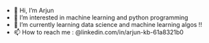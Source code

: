 - 👋 Hi, I’m Arjun
- 👀 I’m interested in machine learning and python programming
- 🌱 I’m currently learning data science and machine learning algos !!
- 📫 How to reach me : @linkedin.com/in/arjun-kb-61a8321b0

<!---
ar5jun/ar5jun is a ✨ special ✨ repository because its `README.md` (this file) appears on your GitHub profile.
You can click the Preview link to take a look at your changes.
--->
